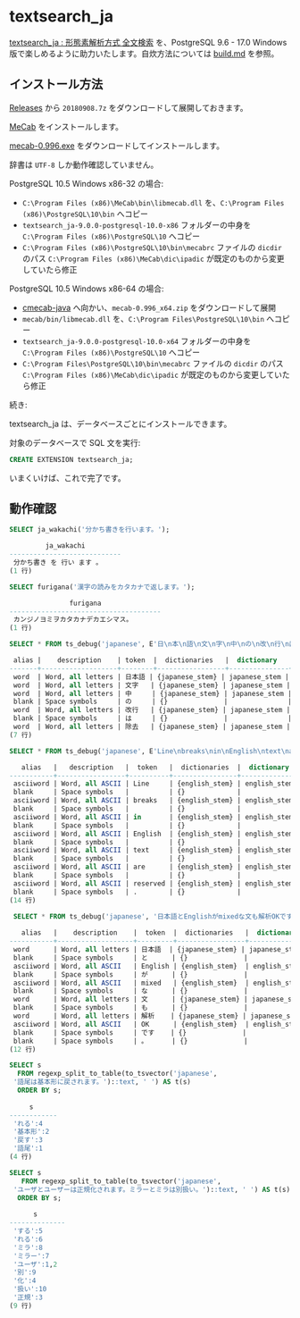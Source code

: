# textsearch_ja

[textsearch_ja : 形態素解析方式 全文検索](https://web.archive.org/web/20170423100313/http://textsearch-ja.projects.pgfoundry.org/textsearch_ja.html) を、PostgreSQL 9.6 - 17.0 Windows 版で楽しめるように助力いたします。自炊方法については [build.md](build.md) を参照。

## インストール方法

[Releases](https://github.com/HiraokaHyperTools/textsearch_ja/releases) から `20180908.7z` をダウンロードして展開しておきます。

[MeCab](http://taku910.github.io/mecab/) をインストールします。

[mecab-0.996.exe](https://drive.google.com/file/d/0Bygl-em20CSKTllwck5kVGZ6ZVE/view?usp=sharing&resourcekey=0-i3QLhrj1qc4wVpSp29Bb1w) をダウンロードしてインストールします。

辞書は `UTF-8` しか動作確認していません。

PostgreSQL 10.5 Windows x86-32 の場合:

- `C:\Program Files (x86)\MeCab\bin\libmecab.dll` を、`C:\Program Files (x86)\PostgreSQL\10\bin` へコピー
- `textsearch_ja-9.0.0-postgresql-10.0-x86` フォルダーの中身を `C:\Program Files (x86)\PostgreSQL\10` へコピー
- `C:\Program Files (x86)\PostgreSQL\10\bin\mecabrc` ファイルの `dicdir` のパス `C:\Program Files (x86)\MeCab\dic\ipadic` が既定のものから変更していたら修正

PostgreSQL 10.5 Windows x86-64 の場合:

- [cmecab-java](https://code.google.com/archive/p/cmecab-java/downloads) へ向かい、`mecab-0.996_x64.zip` をダウンロードして展開
- `mecab/bin/libmecab.dll` を、`C:\Program Files\PostgreSQL\10\bin` へコピー
- `textsearch_ja-9.0.0-postgresql-10.0-x64` フォルダーの中身を `C:\Program Files (x86)\PostgreSQL\10` へコピー
- `C:\Program Files\PostgreSQL\10\bin\mecabrc` ファイルの `dicdir` のパス `C:\Program Files (x86)\MeCab\dic\ipadic` が既定のものから変更していたら修正

続き:

textsearch_ja は、データベースごとにインストールできます。

対象のデータベースで SQL 文を実行:

```sql
CREATE EXTENSION textsearch_ja;
```

いまくいけば、これで完了です。

## 動作確認

```sql
SELECT ja_wakachi('分かち書きを行います。');

         ja_wakachi
----------------------------
 分かち書き を 行い ます 。
(1 行)
```

```sql
SELECT furigana('漢字の読みをカタカナで返します。');

               furigana
--------------------------------------
 カンジノヨミヲカタカナデカエシマス。
(1 行)
```

```sql
SELECT * FROM ts_debug('japanese', E'日\n本\n語\n文\n字\n中\nの\n改\n行\nは\n除\n去\n');

 alias |    description    | token  |  dictionaries   |  dictionary   | lexemes
-------+-------------------+--------+-----------------+---------------+----------
 word  | Word, all letters | 日本語 | {japanese_stem} | japanese_stem | {日本語}
 word  | Word, all letters | 文字   | {japanese_stem} | japanese_stem | {文字}
 word  | Word, all letters | 中     | {japanese_stem} | japanese_stem | {中}
 blank | Space symbols     | の     | {}              |               |
 word  | Word, all letters | 改行   | {japanese_stem} | japanese_stem | {改行}
 blank | Space symbols     | は     | {}              |               |
 word  | Word, all letters | 除去   | {japanese_stem} | japanese_stem | {除去}
(7 行)
```

```sql
SELECT * FROM ts_debug('japanese', E'Line\nbreaks\nin\nEnglish\ntext\nare\nreserved.');

   alias   |   description   |  token   |  dictionaries  |  dictionary  |  lexemes
-----------+-----------------+----------+----------------+--------------+-----------
 asciiword | Word, all ASCII | Line     | {english_stem} | english_stem | {line}
 blank     | Space symbols   |          | {}             |              |
 asciiword | Word, all ASCII | breaks   | {english_stem} | english_stem | {break}
 blank     | Space symbols   |          | {}             |              |
 asciiword | Word, all ASCII | in       | {english_stem} | english_stem | {}
 blank     | Space symbols   |          | {}             |              |
 asciiword | Word, all ASCII | English  | {english_stem} | english_stem | {english}
 blank     | Space symbols   |          | {}             |              |
 asciiword | Word, all ASCII | text     | {english_stem} | english_stem | {text}
 blank     | Space symbols   |          | {}             |              |
 asciiword | Word, all ASCII | are      | {english_stem} | english_stem | {}
 blank     | Space symbols   |          | {}             |              |
 asciiword | Word, all ASCII | reserved | {english_stem} | english_stem | {reserv}
 blank     | Space symbols   | .        | {}             |              |
(14 行)
```

```sql
 SELECT * FROM ts_debug('japanese', '日本語とEnglishがmixedな文も解析OKです。');
 
   alias   |    description    |  token  |  dictionaries   |  dictionary   |  lexemes
-----------+-------------------+---------+-----------------+---------------+-----------
 word      | Word, all letters | 日本語  | {japanese_stem} | japanese_stem | {日本語}
 blank     | Space symbols     | と      | {}              |               |
 asciiword | Word, all ASCII   | English | {english_stem}  | english_stem  | {english}
 blank     | Space symbols     | が      | {}              |               |
 asciiword | Word, all ASCII   | mixed   | {english_stem}  | english_stem  | {mix}
 blank     | Space symbols     | な      | {}              |               |
 word      | Word, all letters | 文      | {japanese_stem} | japanese_stem | {文}
 blank     | Space symbols     | も      | {}              |               |
 word      | Word, all letters | 解析    | {japanese_stem} | japanese_stem | {解析}
 asciiword | Word, all ASCII   | OK      | {english_stem}  | english_stem  | {ok}
 blank     | Space symbols     | です    | {}              |               |
 blank     | Space symbols     | 。      | {}              |               |
(12 行)
```

```sql
SELECT s
  FROM regexp_split_to_table(to_tsvector('japanese',
 '語尾は基本形に戻されます。')::text, ' ') AS t(s)
  ORDER BY s;
  
     s
------------
 'れる':4
 '基本形':2
 '戻す':3
 '語尾':1
(4 行)
```

```sql
SELECT s
   FROM regexp_split_to_table(to_tsvector('japanese',
 'ユーザとユーザーは正規化されます。ミラーとミラは別扱い。')::text, ' ') AS t(s)
  ORDER BY s;
  
      s
--------------
 'する':5
 'れる':6
 'ミラ':8
 'ミラー':7
 'ユーザ':1,2
 '別':9
 '化':4
 '扱い':10
 '正規':3
(9 行)
```
